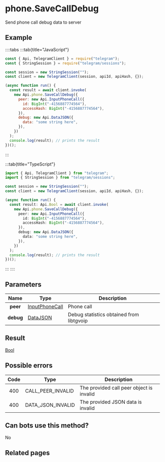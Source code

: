 # phone.SaveCallDebug

Send phone call debug data to server

## Example

::::tabs
:::tab{title="JavaScript"}

```js
const { Api, TelegramClient } = require("telegram");
const { StringSession } = require("telegram/sessions");

const session = new StringSession("");
const client = new TelegramClient(session, apiId, apiHash, {});

(async function run() {
  const result = await client.invoke(
    new Api.phone.SaveCallDebug({
      peer: new Api.InputPhoneCall({
        id: BigInt("-4156887774564"),
        accessHash: BigInt("-4156887774564"),
      }),
      debug: new Api.DataJSON({
        data: "some string here",
      }),
    })
  );
  console.log(result); // prints the result
})();
```

:::

:::tab{title="TypeScript"}

```ts
import { Api, TelegramClient } from "telegram";
import { StringSession } from "telegram/sessions";

const session = new StringSession("");
const client = new TelegramClient(session, apiId, apiHash, {});

(async function run() {
  const result: Api.Bool = await client.invoke(
    new Api.phone.SaveCallDebug({
      peer: new Api.InputPhoneCall({
        id: BigInt("-4156887774564"),
        accessHash: BigInt("-4156887774564"),
      }),
      debug: new Api.DataJSON({
        data: "some string here",
      }),
    })
  );
  console.log(result); // prints the result
})();
```

:::
::::

## Parameters

|   Name    | Type                                                            | Description                              |
| :-------: | --------------------------------------------------------------- | ---------------------------------------- |
| **peer**  | [InputPhoneCall](https://core.telegram.org/type/InputPhoneCall) | Phone call                               |
| **debug** | [DataJSON](https://core.telegram.org/type/DataJSON)             | Debug statistics obtained from libtgvoip |

## Result

[Bool](https://core.telegram.org/type/Bool)

## Possible errors

| Code | Type              | Description                              |
| :--: | ----------------- | ---------------------------------------- |
| 400  | CALL_PEER_INVALID | The provided call peer object is invalid |
| 400  | DATA_JSON_INVALID | The provided JSON data is invalid        |

## Can bots use this method?

No

## Related pages
